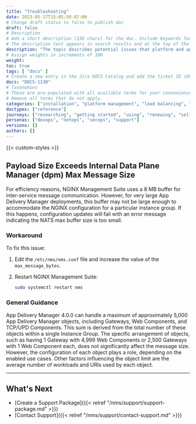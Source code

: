 ```yaml
---
title: "Troubleshooting"
date: 2023-05-17T15:05:59-07:00
# Change draft status to false to publish doc
draft: false
# Description
# Add a short description (150 chars) for the doc. Include keywords for SEO. 
# The description text appears in search results and at the top of the doc.
description: "The topic describes potential issues that platform and app developers may encounter when using the App Delivery Manager module. Suggested workarounds are suggested when possible."
# Assign weights in increments of 100
weight: 
toc: true
tags: [ "docs" ]
# Create a new entry in the Jira DOCS Catalog and add the ticket ID (DOCS-<number>) below
docs: "DOCS-1138"
# Taxonomies
# These are pre-populated with all available terms for your convenience.
# Remove all terms that do not apply.
categories: ["installation", "platform management", "load balancing", "api management", "service mesh", "security", "analytics"]
doctypes: ["reference"]
journeys: ["researching", "getting started", "using", "renewing", "self service"]
personas: ["devops", "netops", "secops", "support"]
versions: []
authors: []
---
```


{{< custom-styles >}}

## Payload Size Exceeds Internal Data Plane Manager (dpm) Max Message Size

For efficiency reasons, NGINX Management Suite uses a 8 MB buffer for inter-service message communication. However, for very large App Delivery Manager deployments, this buffer may not be large enough to accommodate the NGINX configuration for a particular instance group. If this happens, configuration updates will fail with an error message indicating the NATS max buffer size is too small.

### Workaround

To fix this issue:

1. Edit the `/etc/nms/nms.conf` file and increase the value of the `max_message_bytes`.
2. Restart NGINX Management Suite:

   ```bash
   sudo systemctl restart nms
   ```

### General Guidance

App Delivery Manager 4.0.0 can handle a maximum of approximately 5,000 App Delivery Manager objects, including Gateways, Web Components, and TCP/UPD Components. This sum is derived from the total number of these objects within a single Instance Group. The specific arrangement of objects, such as having 1 Gateway with 4,999 Web Components or 2,500 Gateways with 1 Web Component each, does not significantly affect the message size. However, the configuration of each object plays a role, depending on the enabled use cases. Other factors influencing the object limit are the average number of workloads and URIs used by each object.

---

## What's Next

- [Create a Support Package]({{< relref "/nms/support/support-package.md" >}})
- [Contact Support]({{< relref "/nms/support/contact-support.md" >}})
